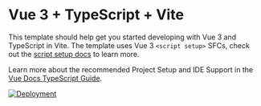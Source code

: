 # Vue 3 + TypeScript + Vite

This template should help get you started developing with Vue 3 and TypeScript in Vite. The template uses Vue 3 `<script setup>` SFCs, check out the [script setup docs](https://v3.vuejs.org/api/sfc-script-setup.html#sfc-script-setup) to learn more.

Learn more about the recommended Project Setup and IDE Support in the [Vue Docs TypeScript Guide](https://vuejs.org/guide/typescript/overview.html#project-setup).

[![Deployment](https://github.com/victorsaly/ThreeTreePlace/actions/workflows/pages/pages-build-deployment/badge.svg)](https://github.com/victorsaly/ThreeTreePlace/actions/workflows/pages/pages-build-deployment)
